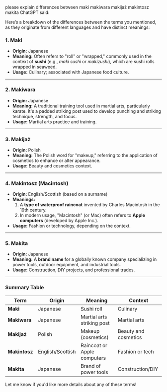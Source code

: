 please explain differences between maki makiwara makijaż makintosz makita
ChatGPT said:

Here’s a breakdown of the differences between the terms you mentioned, as they originate from different languages and have distinct meanings:

### **1. Maki**
- **Origin:** Japanese
- **Meaning:** Often refers to "roll" or "wrapped," commonly used in the context of **sushi** (e.g., *maki sushi* or *makizushi*), which are sushi rolls wrapped in seaweed.
- **Usage:** Culinary; associated with Japanese food culture.

---

### **2. Makiwara**
- **Origin:** Japanese
- **Meaning:** A traditional training tool used in martial arts, particularly karate. It's a padded striking post used to develop punching and striking technique, strength, and focus.
- **Usage:** Martial arts practice and training.

---

### **3. Makijaż**
- **Origin:** Polish
- **Meaning:** The Polish word for "makeup," referring to the application of cosmetics to enhance or alter appearance.
- **Usage:** Beauty and cosmetics context.

---

### **4. Makintosz (Macintosh)**
- **Origin:** English/Scottish (based on a surname)
- **Meanings:**
  1. A **type of waterproof raincoat** invented by Charles Macintosh in the 19th century.
  2. In modern usage, "Macintosh" (or Mac) often refers to **Apple computers** (developed by Apple Inc.).
- **Usage:** Fashion or technology, depending on the context.

---

### **5. Makita**
- **Origin:** Japanese
- **Meaning:** A **brand name** for a globally known company specializing in power tools, outdoor equipment, and industrial tools.
- **Usage:** Construction, DIY projects, and professional trades.

---

### **Summary Table**

| **Term**       | **Origin**   | **Meaning**                              | **Context**          |
|----------------|-------------|------------------------------------------|----------------------|
| **Maki**       | Japanese     | Sushi roll                               | Culinary             |
| **Makiwara**   | Japanese     | Martial arts striking post              | Martial arts         |
| **Makijaż**    | Polish       | Makeup (cosmetics)                      | Beauty and cosmetics |
| **Makintosz**  | English/Scottish | Raincoat or Apple computers           | Fashion or tech      |
| **Makita**     | Japanese     | Brand of power tools                    | Construction/DIY     |

Let me know if you'd like more details about any of these terms!
